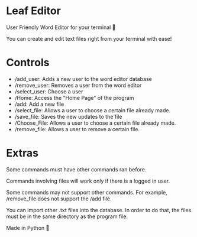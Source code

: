 # Leaf Editor 
User Friendly Word Editor for your terminal 🍃 

You can create and edit text files right from your terminal with ease!

# Controls 

- /add_user: Adds a new user to the word editor database 
- /remove_user: Removes a user from the word editor 
- /select_user: Choose a user 
- /Home: Access the "Home Page" of the program 
- /add: Add a new file 
- /select_file: Allows a user to choose a certain file already made. 
- /save_file: Saves the new updates to the file 
- /Choose_File: Allows a user to choose a certain file already made. 
- /remove_file: Allows a user to remove a certain file.


# Extras 

Some commands must have other commands ran before. 

Commands involving files will work only if there is a logged in user. 

Some commands may not support other commands. For example, /remove_file does not support the /add file.

You can import other .txt files into the database. In order to do that, the files must be in the same directory as the program file. 

Made in Python 🐍
